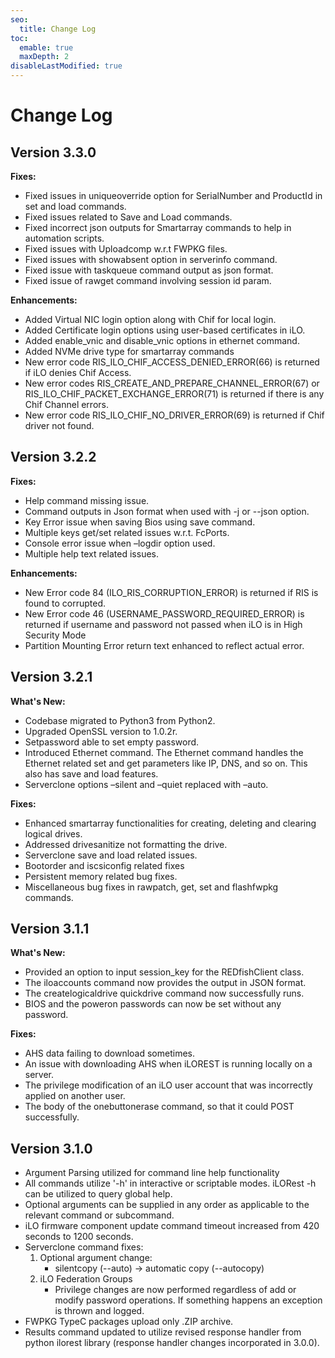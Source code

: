 ```yaml
---
seo:
  title: Change Log
toc:
  emable: true
  maxDepth: 2
disableLastModified: true
---
```


# Change Log

## Version 3.3.0

**Fixes:**

* Fixed issues in uniqueoverride option for SerialNumber and ProductId in set and load commands.
* Fixed issues related to Save and Load commands.
* Fixed incorrect json outputs for Smartarray commands to help in automation scripts.
* Fixed issues with Uploadcomp w.r.t FWPKG files.
* Fixed issues with showabsent option in serverinfo command.
* Fixed issue with taskqueue command output as json format.
* Fixed issue of rawget command involving session id param.

**Enhancements:**

* Added Virtual NIC login option along with Chif for local login.
* Added Certificate login options using user-based certificates in iLO.
* Added enable_vnic and disable_vnic options in ethernet command.
* Added NVMe drive type for smartarray commands 
* New error code RIS_ILO_CHIF_ACCESS_DENIED_ERROR(66) is returned if iLO denies Chif Access.
* New error codes RIS_CREATE_AND_PREPARE_CHANNEL_ERROR(67) or RIS_ILO_CHIF_PACKET_EXCHANGE_ERROR(71) is returned if there is any Chif Channel errors.
* New error code RIS_ILO_CHIF_NO_DRIVER_ERROR(69) is returned if Chif driver not found. 
  
## Version 3.2.2

**Fixes:**

* Help command missing issue.
* Command outputs in Json format when used with -j or --json option.
* Key Error issue when saving Bios using save command. 
* Multiple keys get/set related issues w.r.t. FcPorts.
* Console error issue when –logdir option used.
* Multiple help text related issues.
  
**Enhancements:**

* New Error code 84 (ILO_RIS_CORRUPTION_ERROR) is returned if RIS is found to corrupted.
* New Error code 46 (USERNAME_PASSWORD_REQUIRED_ERROR) is returned if username and password not passed when iLO is in High Security Mode  
* Partition Mounting Error return text enhanced to reflect actual error.

## Version 3.2.1

**What's New:**

* Codebase migrated to Python3 from Python2.
* Upgraded OpenSSL version to 1.0.2r.
* Setpassword able to set empty password.
* Introduced Ethernet command. The Ethernet command handles the Ethernet related set and get parameters like IP, DNS, and so on. This also has save and load features.
* Serverclone options –silent and –quiet replaced with –auto.

**Fixes:**

* Enhanced smartarray functionalities for creating, deleting and clearing logical drives.
* Addressed drivesanitize not formatting the drive.
* Serverclone save and load related issues.
* Bootorder and iscsiconfig related fixes
* Persistent memory related bug fixes.
* Miscellaneous bug fixes in rawpatch, get, set and flashfwpkg commands.

## Version 3.1.1

**What's New:**  

* Provided an option to input session_key for the REDfishClient class.
* The iloaccounts command now provides the output in JSON format.
* The createlogicaldrive quickdrive command now successfully runs.
* BIOS and the poweron passwords can now be set without any password.

**Fixes:**  

* AHS data failing to download sometimes.
* An issue with downloading AHS when iLOREST is running locally on a server.
* The privilege modification of an iLO user account that was incorrectly applied on another user.
* The body of the onebuttonerase command, so that it could POST successfully.

## Version 3.1.0

* Argument Parsing utilized for command line help functionality
* All commands utilize '-h' in interactive or scriptable modes. iLORest -h can be utilized to query global help.
* Optional arguments can be supplied in any order as applicable to the relevant command or subcommand.
* iLO firmware component update command timeout increased from 420 seconds to 1200 seconds.
* Serverclone command fixes:
    1. Optional argument change:
        * silentcopy  (--auto) -> automatic copy (--autocopy)
    2. iLO Federation Groups
        * Privilege changes are now performed regardless of add or modify password operations. If something happens an exception is thrown and logged.
* FWPKG TypeC packages upload only .ZIP archive.
* Results command updated to utilize revised response handler from python ilorest library (response handler changes incorporated in 3.0.0).
